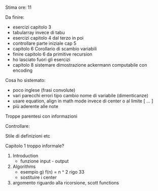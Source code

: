 
Stima ore:
11

Da finire:
- esercizi capitolo 3
- tabularray invece di tabu
- esercizi capitolo 4 dal terzo in poi
- controllare parte iniziale cap 5
- capitolo 6 Corollario di scambio variabili
- finire capitolo 6 da primitive recursion
- ho lasciato fuori gli esercizi
- capitolo 8 sistemare dimostrazione ackermann computabile con encoding

Cosa ho sistemato:
- poco inglese (frasi convolute)
- vari parecchi errori tipo cambio nome di variabile (dimenticanze)
- usare equation, align in math mode invece di center o al limite \[ ... \]
- più aderente alle note

Troppe parentesi con informazioni


Controllare:

Stile di definizioni etc

Capitolo 1 troppo informale?

1. Introduction
    - funzione input - output
2. Algorithms
    - esempio g) f(n) = n ^ 2 rigo 33
    - sostituire i center
6. argomento riguardo alla ricorsione, scott functions